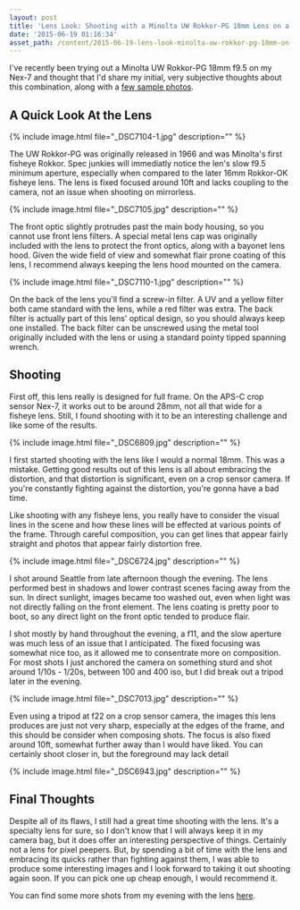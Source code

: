 ```yaml
---
layout: post
title: 'Lens Look: Shooting with a Minolta UW Rokkor-PG 18mm Lens on a Nex-7'
date: '2015-06-19 01:16:34'
asset_path: /content/2015-06-19-lens-look-minolta-uw-rokkor-pg-18mm-on-a-nex-7
---
```

I've recently been trying out a Minolta UW Rokkor-PG 18mm f9.5 on my Nex-7 and thought that I'd share my initial, very subjective thoughts about this combination, along with a [few sample photos][gallery].

## A Quick Look At the Lens

{% include image.html file="_DSC7104-1.jpg" description="" %}

The UW Rokkor-PG was originally released in 1966 and was Minolta's first fisheye Rokkor. Spec junkies will immediatly notice the len's slow f9.5 minimum aperture, especially when compared to the later 16mm Rokkor-OK fisheye lens. The lens is fixed focused around 10ft and lacks coupling to the camera, not an issue when shooting on mirrorless.

{% include image.html file="_DSC7105.jpg" description="" %}

The front optic slightly protrudes past the main body housing, so you cannot use front lens filters. A special metal lens cap was originally included with the lens to protect the front optics, along with a bayonet lens hood. Given the wide field of view and somewhat flair prone coating of this lens, I recommend always keeping the lens hood mounted on the camera.

{% include image.html file="_DSC7110-1.jpg" description="" %}

On the back of the lens you'll find a screw-in filter. A UV and a yellow filter both came standard with the lens, while a red filter was extra. The back filter is actually part of this lens' optical design, so you should always keep one installed. The back filter can be unscrewed using the metal tool originally included with the lens or using a standard pointy tipped spanning wrench.

## Shooting

First off, this lens really is designed for full frame. On the APS-C crop sensor Nex-7, it works out to be around 28mm, not all that wide for a fisheye lens. Still, I found shooting with it to be an interesting challenge and like some of the results.

{% include image.html file="_DSC6809.jpg" description="" %}

I first started shooting with the lens like I would a normal 18mm. This was a mistake. Getting good results out of this lens is all about embracing the distortion, and that distortion is significant, even on a crop sensor camera. If you're constantly fighting against the distortion, you're gonna have a bad time.

Like shooting with any fisheye lens, you really have to consider the visual lines in the scene and how these lines will be effected at various points of the frame. Through careful composition, you can get lines that appear fairly straight and photos that appear fairly distortion free.

{% include image.html file="_DSC6724.jpg" description="" %}

I shot around Seattle from late afternoon though the evening. The lens performed best in shadows and lower contrast scenes facing away from the sun. In direct sunlight, images became too washed out, even when light was not directly falling on the front element. The lens coating is pretty poor to boot, so any direct light on the front optic tended to produce flair.

I shot mostly by hand throughout the evening, a f11, and the slow aperture was much less of an issue that I anticipated. The fixed focusing was somewhat nice too, as it allowed me to consentrate more on composition. For most shots I just anchored the camera on something sturd and shot around 1/10s - 1/20s, between 100 and 400 iso, but I did break out a tripod later in the evening.

{% include image.html file="_DSC7013.jpg" description="" %}

Even using a tripod at f22 on a crop sensor camera, the images this lens produces are just not very sharp, especially at the edges of the frame, and this should be consider when composing shots. The focus is also fixed around 10ft, somewhat further away than I would have liked. You can certainly shoot closer in, but the foreground may lack detail

{% include image.html file="_DSC6943.jpg" description="" %}


## Final Thoughts
Despite all of its flaws, I still had a great time shooting with the lens. It's a specialty lens for sure, so I don't know that I will always keep it in my camera bag, but it does offer an interesting perspective of things. Certainly not a lens for pixel peepers. But, by spending a bit of time with the lens and embracing its quicks rather than fighting against them, I was able to produce some interesting images and I look forward to taking it out shooting again soon. If you can pick one up cheap enough, I would recommend it.

You can find some more shots from my evening with the lens [here][gallery].

[gallery]: http://photography.mattbierner.com/Seattle-June-2015